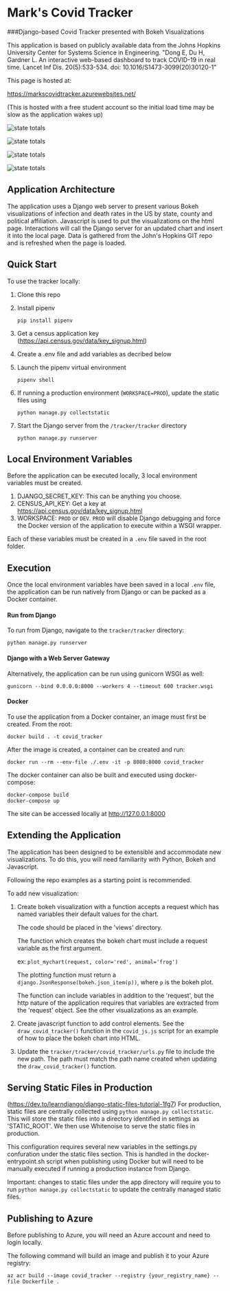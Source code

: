 # Mark's Covid Tracker
###Django-based Covid Tracker presented with Bokeh Visualizations

This application is based on publicly available data from the Johns Hopkins University Center for Systems Science in Engineering.
"Dong E, Du H, Gardner L. An interactive web-based dashboard to track COVID-19 in real time. Lancet Inf Dis. 20(5):533-534. doi: 10.1016/S1473-3099(20)30120-1"

This page is hosted at:

https://markscovidtracker.azurewebsites.net/

(This is hosted with a free student account so the initial load time may be slow as the application wakes up)


![state totals](docs/state_totals.png)

![state totals](docs/counties_by_state.png)

![state totals](docs/political_affiliation.png)

![state totals](docs/top_states.png)

## Application Architecture
The application uses a Django web server to present various Bokeh visualizations of infection and death rates in the US by state, county and political affiliation.  Javascript is used to put the visualizations on the html page.  Interactions will call the Django server for an updated chart and insert it into the local page.  Data is gathered from the John's Hopkins GIT repo and is refreshed when the page is loaded.

## Quick Start

To use the tracker locally:
1.  Clone this repo
2.  Install pipenv

    `pip install pipenv`
3.  Get a census application key (https://api.census.gov/data/key_signup.html)
4.  Create a .env file and add variables as decribed below
5.  Launch the pipenv virtual environment

    `pipenv shell`
6.  If running a production environment (`WORKSPACE=PROD`), update the static files using 

    `python manage.py collectstatic`
     
6.  Start the Django server from the `/tracker/tracker` directory

    `python manage.py runserver`

## Local Environment Variables
Before the application can be executed locally, 3 local environment variables must be created.
1.  DJANGO_SECRET_KEY:
This can be anything you choose.
2.  CENSUS_API_KEY: Get a key at https://api.census.gov/data/key_signup.html
3.  WORKSPACE: `PROD` or `DEV`.  `PROD` will disable Django debugging and force the Docker version of the application to execute within a WSGI wrapper.

Each of these variables must be created in a `.env` file saved in the root folder.

## Execution
Once the local environment variables have been saved in a local `.env` file, the application can be run natively from Django or can be packed as a Docker container.

#### Run from Django
To run from Django, navigate to the `tracker/tracker` directory:
    
    python manage.py runserver
    
#### Django with a Web Server Gateway
Alternatively, the application can be run using gunicorn WSGI as well:

    gunicorn --bind 0.0.0.0:8000 --workers 4 --timeout 600 tracker.wsgi

#### Docker
To use the application from a Docker container, an image must first be created.  From the root:

    docker build . -t covid_tracker
    
After the image is created, a container can be created and run:

    docker run --rm --env-file ./.env -it -p 8080:8000 covid_tracker

The docker container can also be built and executed using docker-compose:

    docker-compose build
    docker-compose up

The site can be accessed locally at http://127.0.0.1:8000

## Extending the Application
The application has been designed to be extensible and accommodate new visualizations.  To do this, you will need familiarity with Python, Bokeh and Javascript.  

Following the repo examples as a starting point is recommended. 

To add new visualization:
1. Create bokeh visualization with a function accepts a request which has named variables their default values for the chart.

    The code should be placed in the 'views' directory.

    The function which creates the bokeh chart must include a request variable as the first argument.  

    ex: `plot_mychart(request, color='red', animal='frog')`

    The plotting function must return a `django.JsonResponse(bokeh.json_item(p))`, where `p` is the bokeh plot.

    The function can include variables in addition to the 'request', but the http nature of the application requires that variables are extracted from the 'request' object.  See the other visualizations as an example.  

2.  Create javascript function to add control elements.  See the `draw_covid_tracker()` function in the `covid_js.js` script for an example of how to place the bokeh chart into HTML.

4. Update the `tracker/tracker/covid_tracker/urls.py` file to include the new path.  The path must match the path name created when updating the `draw_covid_tracker()` function.

## Serving Static Files in Production
(https://dev.to/learndjango/django-static-files-tutorial-1fg7)
For production, static files are centrally collected using `python manage.py collectstatic`.  This will store the static files into a directory identified in settings as 'STATIC_ROOT'.  We then use Whitenoise to serve the static files in production.

This configuration requires several new variables in the settings.py confuration under the static files section.  This is handled in the docker-entrypoint.sh script when publishing using Docker but will need to be manually executed if running a production instance from Django.

Important: changes to static files under the app directory will require you to run `python manage.py collectstatic` to update the centrally managed static files.


## Publishing to Azure
Before publishing to Azure, you will need an Azure account and need to login locally.

The following command will build  an image and publish it to your Azure registry:

`az acr build --image covid_tracker --registry {your_registry_name} --file Dockerfile .`
